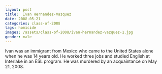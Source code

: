 ```yaml
---
layout: post
title:  Ivan Hernandez-Vazquez
date: 2008-05-21
categories: class-of-2008
tags: homicide
images: /assets/class-of-2008/ivan-hernandez-vazquez-1.jpg
gender: male
---
```

Ivan was an immigrant from Mexico who came to the United States alone when he was 14 years old. He worked three jobs and studied English at Interlake in an ESL program. He was murdered by an acquaintance on May 21, 2008.
